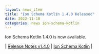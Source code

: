 ```yaml
---
layout: news_item
title: "Ion Schema Kotlin 1.4.0 Released"
date: 2022-11-10
categories: news ion-schema-kotlin
---
```


Ion Schema Kotlin 1.4.0 is now available.

| [Release Notes v1.4.0](https://github.com/amazon-ion/ion-schema-kotlin/releases/tag/v1.4.0) | [Ion Schema Kotlin](https://github.com/amazon-ion/ion-schema-kotlin) |

